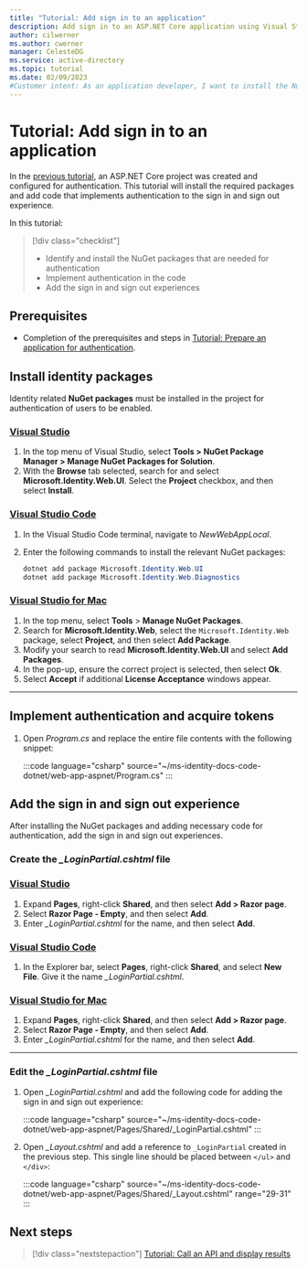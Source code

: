 ```yaml
---
title: "Tutorial: Add sign in to an application"
description: Add sign in to an ASP.NET Core application using Visual Studio.
author: cilwerner
ms.author: cwerner
manager: CelesteDG
ms.service: active-directory
ms.topic: tutorial
ms.date: 02/09/2023
#Customer intent: As an application developer, I want to install the NuGet packages necessary for authentication in my IDE, and implement authentication in my web app.
---
```


# Tutorial: Add sign in to an application

In the [previous tutorial](web-app-tutorial-02-prepare-application.md), an ASP.NET Core project was created and configured for authentication. This tutorial will install the required packages and add code that implements authentication to the sign in and sign out experience.

In this tutorial:

> [!div class="checklist"]
> * Identify and install the NuGet packages that are needed for authentication
> * Implement authentication in the code
> * Add the sign in and sign out experiences

## Prerequisites

* Completion of the prerequisites and steps in [Tutorial: Prepare an application for authentication](web-app-tutorial-02-prepare-application.md).

## Install identity packages

Identity related **NuGet packages** must be installed in the project for authentication of users to be enabled.

### [Visual Studio](#tab/visual-studio)

1. In the top menu of Visual Studio, select **Tools > NuGet Package Manager > Manage NuGet Packages for Solution**.
1. With the **Browse** tab selected, search for and select **Microsoft.Identity.Web.UI**. Select the **Project** checkbox, and then select **Install**.

### [Visual Studio Code](#tab/visual-studio-code)

1. In the Visual Studio Code terminal, navigate to *NewWebAppLocal*. 
1. Enter the following commands to install the relevant NuGet packages:

    ```powershell
    dotnet add package Microsoft.Identity.Web.UI
    dotnet add package Microsoft.Identity.Web.Diagnostics
    ``` 

### [Visual Studio for Mac](#tab/visual-studio-for-mac)

1. In the top menu, select **Tools** > **Manage NuGet Packages**.
1. Search for **Microsoft.Identity.Web**, select the `Microsoft.Identity.Web` package, select **Project**, and then select **Add Package**.
1. Modify your search to read **Microsoft.Identity.Web.UI** and select **Add Packages**.
1. In the pop-up, ensure the correct project is selected, then select **Ok**.
1. Select **Accept** if additional **License Acceptance** windows appear.
---

## Implement authentication and acquire tokens

1. Open *Program.cs* and replace the entire file contents with the following snippet:
   
   :::code language="csharp" source="~/ms-identity-docs-code-dotnet/web-app-aspnet/Program.cs" :::

## Add the sign in and sign out experience

After installing the NuGet packages and adding necessary code for authentication, add the sign in and sign out experiences.

### Create the *_LoginPartial.cshtml* file

### [Visual Studio](#tab/visual-studio)

1. Expand **Pages**, right-click **Shared**, and then select **Add > Razor page**.
1. Select **Razor Page - Empty**, and then select **Add**.
1. Enter *_LoginPartial.cshtml* for the name, and then select **Add**.

### [Visual Studio Code](#tab/visual-studio-code)

1. In the Explorer bar, select **Pages**, right-click **Shared**, and select **New File**. Give it the name *_LoginPartial.cshtml*.

### [Visual Studio for Mac](#tab/visual-studio-for-mac)

1. Expand **Pages**, right-click **Shared**, and then select **Add > Razor page**.
1. Select **Razor Page - Empty**, and then select **Add**.
1. Enter *_LoginPartial.cshtml* for the name, and then select **Add**.
---

### Edit the *_LoginPartial.cshtml* file

1. Open *_LoginPartial.cshtml* and add the following code for adding the sign in and sign out experience:

   :::code language="csharp" source="~/ms-identity-docs-code-dotnet/web-app-aspnet/Pages/Shared/_LoginPartial.cshtml" :::

1. Open *_Layout.cshtml* and add a reference to `_LoginPartial` created in the previous step. This single line should be placed between `</ul>` and `</div>`:

   :::code language="csharp" source="~/ms-identity-docs-code-dotnet/web-app-aspnet/Pages/Shared/_Layout.cshtml" range="29-31" :::

## Next steps

> [!div class="nextstepaction"]
> [Tutorial: Call an API and display results](web-app-tutorial-04-call-web-api.md)
